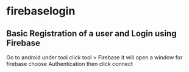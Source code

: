 # firebaselogin

## Basic Registration of a user and Login using Firebase

 Go to android under tool click tool > Firebase it will open a window for firebase choose
 Authentication then click connect
